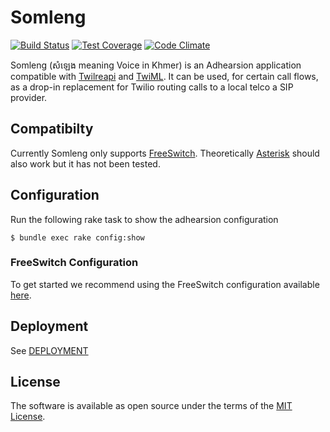 # Somleng

[![Build Status](https://travis-ci.org/somleng/somleng.svg?branch=master)](https://travis-ci.org/somleng/somleng)
[![Test Coverage](https://codeclimate.com/github/somleng/somleng/badges/coverage.svg)](https://codeclimate.com/github/somleng/somleng/coverage)
[![Code Climate](https://codeclimate.com/github/somleng/somleng/badges/gpa.svg)](https://codeclimate.com/github/somleng/somleng)

Somleng (សំឡេង meaning Voice in Khmer) is an Adhearsion application compatible with [Twilreapi](https://github.com/dwilkie/twilreapi) and [TwiML](https://www.twilio.com/docs/api/twiml). It can be used, for certain call flows, as a drop-in replacement for Twilio routing calls to a local telco a SIP provider.

## Compatibilty

Currently Somleng only supports [FreeSwitch](https://freeswitch.org/). Theoretically [Asterisk](http://www.asterisk.org/) should also work but it has not been tested.

## Configuration

Run the following rake task to show the adhearsion configuration

```
$ bundle exec rake config:show
```

### FreeSwitch Configuration

To get started we recommend using the FreeSwitch configuration available [here](https://github.com/somleng/freeswitch-config).

## Deployment

See [DEPLOYMENT](https://github.com/somleng/somleng/tree/master/docs/DEPLOYMENT.md)

## License

The software is available as open source under the terms of the [MIT License](http://opensource.org/licenses/MIT).
